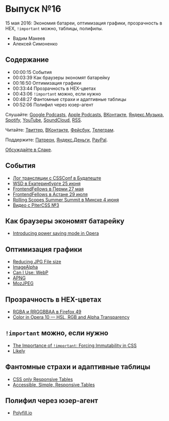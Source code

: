 # Выпуск №16

15 мая 2016: Экономия батареи, оптимизация графики, прозрачность в HEX, `!important` можно, таблицы, полифилы.

- Вадим Макеев
- Алексей Симоненко

## Содержание

- 00:00:15 События
- 00:03:39 Как браузеры экономят батарейку
- 00:16:50 Оптимизация графики
- 00:33:44 Прозрачность в HEX-цветах
- 00:43:06 `!important` можно, если нужно
- 00:48:27 Фантомные страхи и адаптивные таблицы
- 00:52:06 Полифил через юзер-агент

Слушайте: [Google Podcasts](https://podcasts.google.com/?feed=aHR0cHM6Ly93ZWItc3RhbmRhcmRzLnJ1L3BvZGNhc3QvZmVlZC8), [Apple Podcasts](https://itunes.apple.com/podcast/id1080500016), [ВКонтакте](https://vk.com/podcasts-32017543), [Яндекс.Музыка](https://music.yandex.ru/album/6245956), [Spotify](https://open.spotify.com/show/3rzAcADjpBpXt73L0epTjV), [YouTube](https://www.youtube.com/playlist?list=PLMBnwIwFEFHcwuevhsNXkFTcadeX5R1Go), [SoundCloud](https://soundcloud.com/web-standards), [RSS](https://web-standards.ru/podcast/feed/).

Читайте: [Твиттер](https://twitter.com/webstandards_ru), [ВКонтакте](https://vk.com/webstandards_ru), [Фейсбук](https://www.facebook.com/webstandardsru), [Телеграм](https://t.me/webstandards_ru).

Поддержите: [Патреон](https://www.patreon.com/webstandards_ru), [Яндекс.Деньги](https://money.yandex.ru/to/41001119329753), [PayPal](https://www.paypal.me/pepelsbey).

[Обсуждайте в Слаке](http://slack.web-standards.ru/).

## События

- [Лог трансляции с CSSConf в Будапеште](https://github.com/web-standards-ru/web-standards-up/blob/master/2016-05-11_cssconfbudapest.md)
- [WSD в Екатеринбурге 25 июня](https://wsd.events/2016/06/25/)
- [FrontendFellows в Перми 27 мая](https://frontendfellows.timepad.ru/event/299132/)
- [FrontendFellows в Астане 29 июля](https://frontendfellows.timepad.ru/event/328848/)
- [Rolling Scopes Summer Summit в Минске 4 июня](https://minsk.rollingscopes.com/)
- [Видео с PiterCSS №3](https://youtu.be/24EZOgySNRI?list=PLMBnwIwFEFHeDVHZJw7Y5WWVkAb1O_OwC)

## Как браузеры экономят батарейку

- [Introducing power saving mode in Opera](https://www.opera.com/blogs/desktop/2016/05/introducing-power-saving-mode/)

## Оптимизация графики

- [Reducing JPG File size](https://medium.com/p/e5b27df3257c)
- [ImageAlpha](https://pngmini.com/)
- [Can I Use: WebP](http://caniuse.com/webp)
- [APNG](https://wiki.mozilla.org/APNG_Specification)
- [MozJPEG](https://github.com/mozilla/mozjpeg)

## Прозрачность в HEX-цветах

- [RGBA и RRGGBBAA в Firefox 49](http://codepen.io/malyw/pen/wGNOrd?editors=1100)
- [Color in Opera 10 — HSL, RGB and Alpha Transparency](https://dev.opera.com/articles/hsl-rgb-and-alpha-transparency/)

## `!important` можно, если нужно

- [The Importance of `!important`: Forcing Immutability in CSS](http://csswizardry.com/2016/05/the-importance-of-important/)
- [Likely](https://github.com/ilyabirman/Likely)

## Фантомные страхи и адаптивные таблицы

- [CSS only Responsive Tables](http://dbushell.com/2016/03/04/css-only-responsive-tables/)
- [Accessible, Simple, Responsive Tables](https://css-tricks.com/accessible-simple-responsive-tables/)

## Полифил через юзер-агент

- [Polyfill.io](https://cdn.polyfill.io/)
